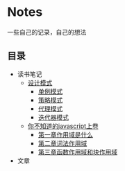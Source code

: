 # Notes
一些自己的记录，自己的想法
## 目录
* 读书笔记
  * [设计模式](/ReadingNotes/设计模式)
    * [单例模式](/ReadingNotes/设计模式/单例模式.md)
    * [策略模式](/ReadingNotes/设计模式/策略模式.md) 
    * [代理模式](/ReadingNotes/设计模式/代理模式.md)
    * [迭代器模式](ReadingNotes/设计模式/迭代器模式.md)
  * [你不知道的javascript上卷](/ReadingNotes/你不知道的JavaScript上卷)
    * [第一章作用域是什么](/ReadingNotes/你不知道的JavaScript上卷/第一章作用域是什么.md)
    * [第二章词法作用域](/ReadingNotes/你不知道的JavaScript上卷/第二章词法作用域.md)
    * [第三章函数作用域和块作用域](/ReadingNotes/你不知道的JavaScript上卷/第三章函数作用域和块作用域.md)
* 文章